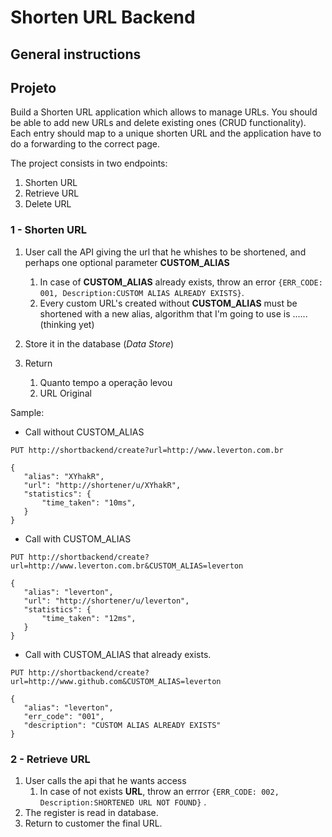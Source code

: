 # Shorten URL Backend

## General instructions

## Projeto

Build a Shorten URL application which allows to manage URLs.
You should be able to add new URLs and delete existing ones (CRUD functionality).
Each entry should map to a unique shorten URL and the application have to do a forwarding to the correct page.

The project consists in two endpoints:

1. Shorten URL
2. Retrieve URL
3. Delete URL

### 1 - Shorten URL

1. User call the API giving the url that he whishes to be shortened, and perhaps one optional parameter **CUSTOM_ALIAS**
    1. In case of **CUSTOM_ALIAS** already exists, throw an error ```{ERR_CODE: 001, Description:CUSTOM ALIAS ALREADY EXISTS}```.
    2. Every custom URL's created without **CUSTOM_ALIAS** must be shortened with a new alias, algorithm that I'm going to use is ......(thinking yet)
    
2. Store it in the database (*Data Store*)
3. Return
    1. Quanto tempo a operação levou
    2. URL Original

Sample:

* Call without CUSTOM_ALIAS
```
PUT http://shortbackend/create?url=http://www.leverton.com.br

{
   "alias": "XYhakR",
   "url": "http://shortener/u/XYhakR",
   "statistics": {
       "time_taken": "10ms",
   }
}
```

* Call with CUSTOM_ALIAS
```
PUT http://shortbackend/create?url=http://www.leverton.com.br&CUSTOM_ALIAS=leverton

{
   "alias": "leverton",
   "url": "http://shortener/u/leverton",
   "statistics": {
       "time_taken": "12ms",
   }
}
```

* Call with CUSTOM_ALIAS that already exists.
```
PUT http://shortbackend/create?url=http://www.github.com&CUSTOM_ALIAS=leverton

{
   "alias": "leverton",
   "err_code": "001",
   "description": "CUSTOM ALIAS ALREADY EXISTS"
}
```

### 2 - Retrieve URL

1. User calls the api that he wants access
    1. In case of not exists **URL**, throw an errror ```{ERR_CODE: 002, Description:SHORTENED URL NOT FOUND}``` .
2. The register is read in database.
3. Return to customer the final URL.
